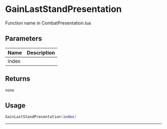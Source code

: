 # GainLastStandPresentation

Function name in CombatPresentation.lua

## Parameters

| Name  | Description |
| ----- | ----------- |
| index |             |

## Returns

`none`

## Usage

```lua
GainLastStandPresentation(index)
```

---
